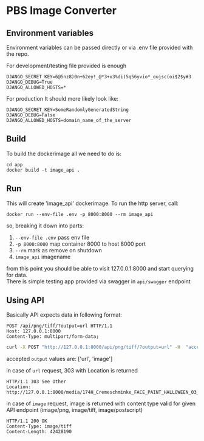 # PBS Image Converter  

## Environment variables

Environment variables can be passed directly or via .env file provided with the repo. 

For development/testing file provided is enough  
```dotenv
DJANGO_SECRET_KEY=6@5nz8)0n+62ey!_@*3+x3%di)5q56yvio*_oujsc(oi$2$y#3
DJANGO_DEBUG=True
DJANGO_ALLOWED_HOSTS=*
```
For production It should more likely look like:  

```dotenv
DJANGO_SECRET_KEY=SomeRandomlyGeneratedString
DJANGO_DEBUG=False
DJANGO_ALLOWED_HOSTS=domain_name_of_the_server
```

## Build

To build the dockerimage all we need to do is:  
```
cd app
docker build -t image_api .
```

## Run
This will create 'image_api' dockerimage. To run the http server, call:  
```
docker run --env-file .env -p 8000:8000 --rm image_api
```
so, breaking it down into parts:  
1. `--env-file .env` pass env file  
2. `-p 8000:8000` map container 8000 to host 8000 port    
3. `--rm` mark as remove on shutdown    
4. `image_api` imagename    

from this point you should be able to visit 127.0.0.1:8000 and start querying for data.  
There is simple testing app provided via swagger in `api/swagger` endpoint

## Using API

Basically API expects data in following format:
```
POST /api/png/tiff/?output=url HTTP/1.1
Host: 127.0.0.1:8000
Content-Type: multipart/form-data; 
```

```bash
curl -X POST "http://127.0.0.1:8000/api/png/tiff/?output=url" -H  "accept: application/json" -H  "Content-Type: multipart/form-data" -H  "X-CSRFToken: QZE4jqhWqdiWyNZYYfoJx72G1o35HFlqYLeQfU3JMC8cEhEPlCH8F1ZC0oXLZahJ" -F "source=@174H_Cremeschminke_FACE_PAINT_HALLOWEEN_03.png;type=image/png"
```

accepted `output` values are: ['url', 'image']

in case of `url` request, 303 with Location is returned
```
HTTP/1.1 303 See Other
Location: http://127.0.0.1:8000/media/174H_Cremeschminke_FACE_PAINT_HALLOWEEN_03_by6tc5K.tiff
```

in case of `image` request, image is returned with content type valid for given API endpoint (image/png, image/tiff, image/postscript)
```
HTTP/1.1 200 OK
Content-Type: image/tiff
Content-Length: 42428190
```
